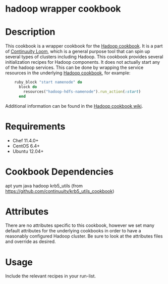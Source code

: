 # hadoop wrapper cookbook

# Description

This cookbook is a wrapper cookbook for the [Hadoop cookbook](https://github.com/continuuity/hadoop_cookbook).  It is a part of [Continuuity Loom](https://github.com/continuuity/loom), which is a general purpose tool that can spin up several types of clusters including Hadoop.  This cookbook provides several initialization recipes for Hadoop components.  It does not actually start any of the hadoop services.  This can be done by wrapping the service resources in the underlying [Hadoop cookbook](https://github.com/continuuity/hadoop_cookbook), for example:
```ruby
    ruby_block "start namenode" do
      block do
        resources("hadoop-hdfs-namenode").run_action(:start)
      end 
```

Additional information can be found in the [Hadoop cookbook wiki](https://github.com/continuuity/hadoop_cookbook/wiki/Wrapping-this-cookbook).


# Requirements

* Chef 11.4.0+
* CentOS 6.4+
* Ubuntu 12.04+


# Cookbook Dependencies

apt
yum
java
hadoop
krb5_utils (from https://github.com/continuuity/krb5_utils_cookbook)

# Attributes

There are no attributes specific to this cookbook, however we set many default attributes for the underlying cookbooks in order to have a reasonably configured Hadoop cluster.  Be sure to look at the attributes files and override as desired.


# Usage

Include the relevant recipes in your run-list.



